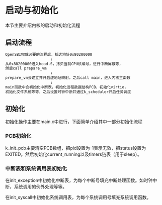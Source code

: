 # 启动与初始化

本节主要介绍内核的启动和初始化流程

## 启动流程

```sh
OpenSBI完成必要的流程后，抵达地址0x80200000
                    ↓
从0x80200000进入head.S，拷贝当前CPU核编号，进行中断屏蔽等，
然后call prepare_vm
                    ↓
prepare_vm会建立并开启虚地址映射。之后call main，进入内核主函数
                    ↓
main函数中会初始化中断表，初始化进程数据结构PCB，初始化virtio，
初始化文件系统等等，之后设置时钟中断并通过k_scheduler开启任务调度
```

## 初始化

初始化操作主要在main.c中进行，下面简单介绍其中一部分初始化流程

### PCB初始化

k_init_pcb主要清空PCB数组，把pid设置为-1表示无效，把status设置为EXITED。然后初始化current_running以及timers链表（用于sleep）。

### 中断表和系统调用表初始化

在init_exception中初始化中断表，为每个中断号填充中断处理函数。如时钟中断，系统调用的例外处理等等。

在init_syscall中初始化系统调用表，为每个系统调用号填充系统调用函数。